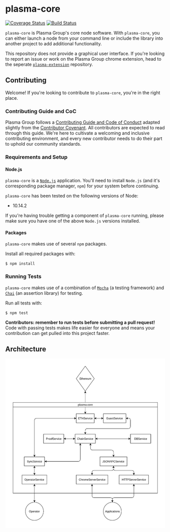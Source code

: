 # plasma-core
[![Coverage Status](https://coveralls.io/repos/github/plasma-group/plasma-core/badge.svg?branch=master)](https://coveralls.io/github/plasma-group/plasma-core?branch=master) [![Build Status](https://travis-ci.org/plasma-group/plasma-core.svg?branch=master)](https://travis-ci.org/plasma-group/plasma-core)

`plasma-core` is Plasma Group's core node software. With `plasma-core`, you can either launch a node from your command line or include the library into another project to add additional functionality. 

This repository does not provide a graphical user interface. If you're looking to report an issue or work on the Plasma Group chrome extension, head to the seperate [`plasma-extension`](https://github.com/plasma-group/plasma-extension) repository.

## Contributing
Welcome! If you're looking to contribute to `plasma-core`, you're in the right place.

### Contributing Guide and CoC
Plasma Group follows a [Contributing Guide and Code of Conduct](https://github.com/plasma-group/plasma-core/blob/master/.github/CONTRIBUTING.md) adapted slightly from the [Contributor Covenant](https://www.contributor-covenant.org/version/1/4/code-of-conduct.html). All contributors are expected to read through this guide. We're here to cultivate a welcoming and inclusive contributing environment, and every new contributor needs to do their part to uphold our community standards.

### Requirements and Setup
#### Node.js
`plasma-core` is a [`Node.js`](https://nodejs.org/en/) application. You'll need to install `Node.js` (and it's corresponding package manager, `npm`) for your system before continuing.

`plasma-core` has been tested on the following versions of Node:

- 10.14.2

If you're having trouble getting a component of `plasma-core` running, please make sure you have one of the above `Node.js` versions installed.

#### Packages
`plasma-core` makes use of several `npm` packages.

Install all required packages with:

```
$ npm install
```

### Running Tests
`plasma-core` makes use of a combination of [`Mocha`](https://mochajs.org/) (a testing framework) and [`Chai`](https://www.chaijs.com/) (an assertion library) for testing.

Run all tests with:

```
$ npm test
```

**Contributors: remember to run tests before submitting a pull request!** Code with passing tests makes life easier for everyone and means your contribution can get pulled into this project faster.

## Architecture

![Architecture Diagram](docs/architecture/architecture.png)
